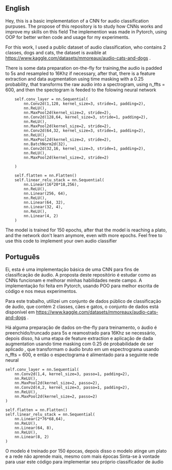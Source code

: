 <h2>English</h2>

Hey, this is a basic implementation of a CNN for audio classification purpuses.
The propose of this repository is to study how CNNs works and improve my skills on this field
The implemention was made in Pytorch, using  OOP for better writen code and usage for my experiments.

For this work, I used a public dataset of audio classification, who contains 2 classes, dogs and cats, the dataset is avaible at https://www.kaggle.com/datasets/mmoreaux/audio-cats-and-dogs . 

There is some data preparation on-the-fly for training,the audio is padded to 5s  and resampled to 16Khz if necessary, after that, there is a feature extraction and data augmentation using time masking with a 0.25 probability, that transforms the raw audio into a spectrogram, using n_ffts = 600, and then the spectogram is feeded to the folowing neural network

        self.conv_layer = nn.Sequential(
            nn.Conv2d(1,128, kernel_size=3, stride=1, padding=2),
            nn.ReLU(),
            nn.MaxPool2d(kernel_size=2, stride=2),
            nn.Conv2d(128,64, kernel_size=3, stride=1, padding=2),
            nn.ReLU(),
            nn.MaxPool2d(kernel_size=2, stride=2),
            nn.Conv2d(64,32, kernel_size=3, stride=1, padding=2),
            nn.ReLU(),
            nn.MaxPool2d(kernel_size=2, stride=2),
            nn.BatchNorm2d(32),
            nn.Conv2d(32,16, kernel_size=3, stride=1, padding=2),
            nn.ReLU(),
            nn.MaxPool2d(kernel_size=2, stride=2)

        )
        
        self.flatten = nn.Flatten()
        self.linear_relu_stack = nn.Sequential(
            nn.Linear(16*20*18,256),
            nn.ReLU(),
            nn.Linear(256, 64),
            nn.ReLU(),
            nn.Linear(64, 32),
            nn.Linear(32, 4),
            nn.ReLU(),
            nn.Linear(4, 2)
        )


The model is trained for 150 epochs, after that the model is reaching a plato, and the network don't learn anymore, even with more epochs.
Feel free to use this code to implement your own audio classifier  

<h2>Português</h2>

Ei, esta é uma implementação básica de uma CNN para fins de classificação de áudio. A proposta deste repositório é estudar como as CNNs funcionam e melhorar minhas habilidades neste campo. A implementação foi feita em Pytorch, usando POO para melhor escrita de código e nos meus experimentos.

Para este trabalho, utilizei um conjunto de dados público de classificação de áudio, que contém 2 classes, cães e gatos, o conjunto de dados está disponível em https://www.kaggle.com/datasets/mmoreaux/audio-cats-and-dogs .

Há alguma preparação de dados on-the-fly para treinamento, o áudio é preenchido/truncado para 5s e reamostrado para 16Khz se necessário, depois disso, há uma etapa de feature extraction e aplicação de dada augmentation usando time masking com 0.25 de probabilidade de ser aplicado , que transformam o áudio bruto em um espectrograma usando n_ffts = 600, e então o espectograma é alimentado para a seguinte rede neural

    self.conv_layer = nn.Sequential(
        nn.Conv2d(1,4, kernel_size=3, passo=1, padding=2),
        nn.ReLU(),
        nn.MaxPool2d(kernel_size=2, passo=2),
        nn.Conv2d(4,2, kernel_size=3, passo=1, padding=2),
        nn.ReLU(),
        nn.MaxPool2d(kernel_size=2, passo=2)
    )
    
    self.flatten = nn.Flatten()
    self.linear_relu_stack = nn.Sequential(
        nn.Linear(2*76*68,64),
        nn.ReLU(),
        nn.Linear(64, 8),
        nn.ReLU(),
        nn.Linear(8, 2)
    )

O modelo é treinado por 150 épocas, depois disso o modelo atinge um plato e a rede não aprende mais, mesmo com mais épocas Sinta-se à vontade para usar este código para implementar seu próprio classificador de áudio

